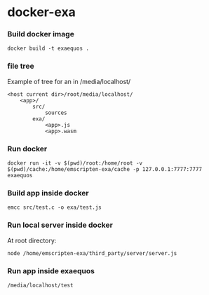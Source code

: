 # docker-exa

### Build docker image

```docker build -t exaequos .```

### file tree

Example of tree for an <app> in /media/localhost/

    <host current dir>/root/media/localhost/
	    <app>/
			src/
				sources
			exa/
				<app>.js
				<app>.wasm

### Run docker

```docker run -it -v $(pwd)/root:/home/root -v $(pwd)/cache:/home/emscripten-exa/cache -p 127.0.0.1:7777:7777 exaequos```

### Build app inside docker

```emcc src/test.c -o exa/test.js```

### Run local server inside docker

At root directory:

```node /home/emscripten-exa/third_party/server/server.js```

### Run app inside exaequos

```/media/localhost/test```

